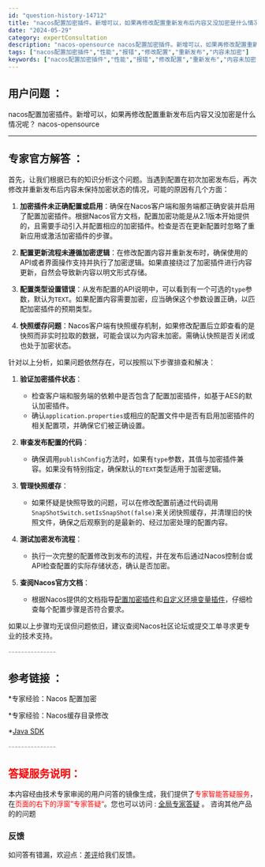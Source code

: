 ```yaml
---
id: "question-history-14712"
title: "nacos配置加密插件。新增可以，如果再修改配置重新发布后内容又没加密是什么情况呢？ nacos-opensource"
date: "2024-05-29"
category: expertConsultation
description: "nacos-opensource nacos配置加密插件。新增可以，如果再修改配置重新发布后内容又没加密是什么情况呢？"
tags: ["nacos配置加密插件","性能","报错","修改配置","重新发布","内容未加密"]
keywords: ["nacos配置加密插件","性能","报错","修改配置","重新发布","内容未加密"]
---
```


## 用户问题 ： 
 nacos配置加密插件。新增可以，如果再修改配置重新发布后内容又没加密是什么情况呢？ nacos-opensource 

---------------
## 专家官方解答 ：

首先，让我们根据已有的知识分析这个问题。当遇到配置在初次加密发布后，再次修改并重新发布后内容未保持加密状态的情况，可能的原因有几个方面：

1. **加密插件未正确配置或启用**：确保在Nacos客户端和服务端都正确安装并启用了配置加密插件。根据Nacos官方文档，配置加密功能是从2.1版本开始提供的，且需要手动引入并配置相应的加密插件。检查是否在更新配置时忽略了重新应用或激活加密插件的步骤。

2. **配置更新流程未遵循加密逻辑**：在修改配置内容并重新发布时，确保使用的API或者界面操作支持并执行了加密逻辑。如果直接绕过了加密插件进行内容更新，自然会导致新内容以明文形式存储。

3. **配置类型设置错误**：从发布配置的API说明中，可以看到有一个可选的`type`参数，默认为`TEXT`。如果配置内容需要加密，应当确保这个参数设置正确，以匹配加密插件的预期类型。

4. **快照缓存问题**：Nacos客户端有快照缓存机制，如果修改配置后立即查看的是快照而非实时拉取的数据，可能会误以为内容未加密。需确认快照是否关闭或也处于加密状态。

针对以上分析，如果问题依然存在，可以按照以下步骤排查和解决：

1. **验证加密插件状态**：
   - 检查客户端和服务端的依赖中是否包含了配置加密插件，如基于AES的默认加密插件。
   - 确认`application.properties`或相应的配置文件中是否有启用加密插件的相关配置项，并确保它们被正确设置。

2. **审查发布配置的代码**：
   - 确保调用`publishConfig`方法时，如果有`type`参数，其值与加密插件兼容。如果没有特别指定，确保默认的`TEXT`类型适用于加密逻辑。

3. **管理快照缓存**：
   - 如果怀疑是快照导致的问题，可以在修改配置前通过代码调用`SnapShotSwitch.setIsSnapShot(false)`来关闭快照缓存，并清理旧的快照文件，确保之后观察到的是最新的、经过加密处理的配置内容。

4. **测试加密发布流程**：
   - 执行一次完整的配置修改到发布的流程，并在发布后通过Nacos控制台或API检查配置的实际存储状态，确认是否加密。

5. **查阅Nacos官方文档**：
   - 根据Nacos提供的文档指导[配置加密插件](https://nacos.io/docs/latest/plugin/config-encryption-plugin/)和[自定义环境变量插件](https://nacos.io/docs/latest/plugin/custom-environment-plugin/)，仔细检查每个配置步骤是否符合要求。

如果以上步骤均无误但问题依旧，建议查阅Nacos社区论坛或提交工单寻求更专业的技术支持。


<font color="#949494">---------------</font> 


## 参考链接 ：

*专家经验：Nacos 配置加密 
 
 *专家经验：Nacos缓存目录修改 
 
 *[Java SDK](https://nacos.io/docs/latest/guide/user/sdk)


 <font color="#949494">---------------</font> 
 


## <font color="#FF0000">答疑服务说明：</font> 

本内容经由技术专家审阅的用户问答的镜像生成，我们提供了<font color="#FF0000">专家智能答疑服务</font>，在<font color="#FF0000">页面的右下的浮窗”专家答疑“</font>。您也可以访问 : [全局专家答疑](https://opensource.alibaba.com/chatBot) 。 咨询其他产品的的问题

### 反馈
如问答有错漏，欢迎点：[差评](https://ai.nacos.io/user/feedbackByEnhancerGradePOJOID?enhancerGradePOJOId=14733)给我们反馈。
